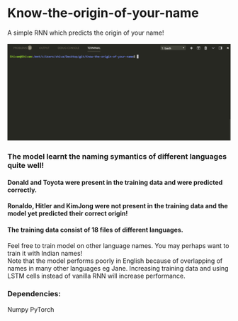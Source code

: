 # Know-the-origin-of-your-name
A simple RNN which predicts the origin of your name!</br></br>
![Some Predictions by the model](know_origin_of_your_name.gif)
### The model learnt the naming symantics of different languages quite well!
#### Donald and Toyota were present in the training data and were predicted correctly.
#### Ronaldo, Hitler and KimJong were not present in the training data and the model yet predicted their correct origin!
#### The training data consist of 18 files of different languages.
Feel free to train model on other language names. You may perhaps want to train it with Indian names!</br>
Note that the model performs poorly in English because of overlapping of names in many other languages eg Jane.
Increasing training data and using LSTM cells instead of vanilla RNN will increase performance.
### Dependencies:
Numpy
PyTorch
